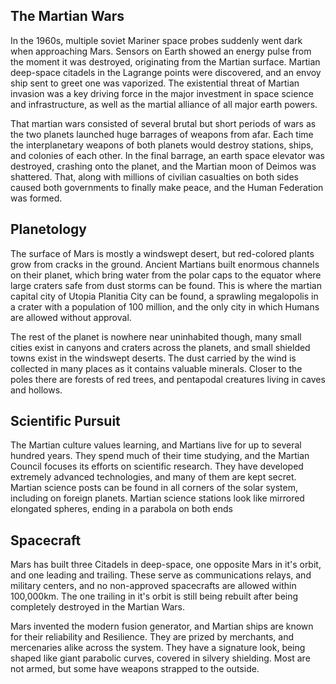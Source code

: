 ## The Martian Wars
In the 1960s, multiple soviet Mariner space probes suddenly went dark when approaching Mars. Sensors on Earth showed an energy pulse from the moment it was destroyed, originating from the Martian surface. Martian deep-space citadels in the Lagrange points were discovered, and an envoy ship sent to greet one was vaporized. The existential threat of Martian invasion was a key driving force in the major investment in space science and infrastructure, as well as the martial alliance of all major earth powers.

That martian wars consisted of several brutal but short periods of wars as the two planets launched huge barrages of weapons from afar. Each time the interplanetary weapons of both planets would destroy stations, ships, and colonies of each other. In the final barrage, an earth space elevator was destroyed, crashing onto the planet, and the Martian moon of Deimos was shattered. That, along with millions of civilian casualties on both sides caused both governments to finally make peace, and the Human Federation was formed.
## Planetology
The surface of Mars is mostly a windswept desert, but red-colored plants grow from cracks in the ground. Ancient Martians built enormous channels on their planet, which bring water from the polar caps to the equator where large craters safe from dust storms can be found. This is where the martian capital city of Utopia Planitia City can be found, a sprawling megalopolis in a crater with a population of 100 million, and the only city in which Humans are allowed without approval.

The rest of the planet is nowhere near uninhabited though, many small cities exist in canyons and craters across the planets, and small shielded towns exist in the windswept deserts. The dust carried by the wind is collected in many places as it contains valuable minerals. Closer to the poles there are forests of red trees, and pentapodal creatures living in caves and hollows. 
## Scientific Pursuit
The Martian culture values learning, and Martians live for up to several hundred years. They spend much of their time studying, and the Martian Council focuses its efforts on scientific research. They have developed extremely advanced technologies, and many of them are kept secret. Martian science posts can be found in all corners of the solar system, including on foreign planets. Martian science stations look like mirrored elongated spheres, ending in a parabola on both ends
## Spacecraft
Mars has built three Citadels in deep-space, one opposite Mars in it's orbit, and one leading and trailing. These serve as communications relays, and military centers, and no non-approved spacecrafts are allowed within 100,000km. The one trailing in it's orbit is still being rebuilt after being completely destroyed in the Martian Wars.

Mars invented the modern fusion generator, and Martian ships are known for their reliability and Resilience. They are prized by merchants, and mercenaries alike across the system. They have a signature look, being shaped like giant parabolic curves, covered in silvery shielding. Most are not armed, but some have weapons strapped to the outside.